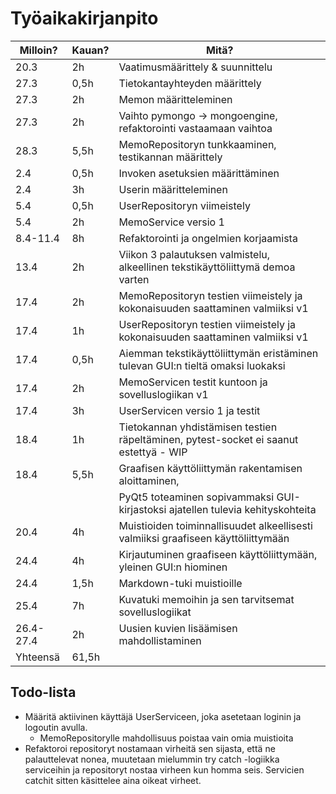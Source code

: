 # Työaikakirjanpito

| Milloin?  | Kauan? | Mitä?                                                                                 |
| --------- | ------ | ------------------------------------------------------------------------------------- |
| 20.3      | 2h     | Vaatimusmäärittely & suunnittelu                                                      |
| 27.3      | 0,5h   | Tietokantayhteyden määrittely                                                         |
| 27.3      | 2h     | Memon määritteleminen                                                                 |
| 27.3      | 2h     | Vaihto pymongo -> mongoengine, refaktorointi vastaamaan vaihtoa                       |
| 28.3      | 5,5h   | MemoRepositoryn tunkkaaminen, testikannan määrittely                                  |
| 2.4       | 0,5h   | Invoken asetuksien määrittäminen                                                      |
| 2.4       | 3h     | Userin määritteleminen                                                                |
| 5.4       | 0,5h   | UserRepositoryn viimeistely                                                           |
| 5.4       | 2h     | MemoService versio 1                                                                  |
| 8.4-11.4  | 8h     | Refaktorointi ja ongelmien korjaamista                                                |
| 13.4      | 2h     | Viikon 3 palautuksen valmistelu, alkeellinen tekstikäyttöliittymä demoa varten        |
| 17.4      | 2h     | MemoRepositoryn testien viimeistely ja kokonaisuuden saattaminen valmiiksi v1         |
| 17.4      | 1h     | UserRepositoryn testien viimeistely ja kokonaisuuden saattaminen valmiiksi v1         |
| 17.4      | 0,5h   | Aiemman tekstikäyttöliittymän eristäminen tulevan GUI:n tieltä omaksi luokaksi        |
| 17.4      | 2h     | MemoServicen testit kuntoon ja sovelluslogiikan v1                                    |
| 17.4      | 3h     | UserServicen versio 1 ja testit                                                       |
| 18.4      | 1h     | Tietokannan yhdistämisen testien räpeltäminen, pytest-socket ei saanut estettyä - WIP |
| 18.4      | 5,5h   | Graafisen käyttöliittymän rakentamisen aloittaminen,                                  |
|           |        | PyQt5 toteaminen sopivammaksi GUI-kirjastoksi ajatellen tulevia kehityskohteita       |
| 20.4      | 4h     | Muistioiden toiminnallisuudet alkeellisesti valmiiksi graafiseen käyttöliittymään     |
| 24.4      | 4h     | Kirjautuminen graafiseen käyttöliittymään, yleinen GUI:n hiominen                     |
| 24.4      | 1,5h   | Markdown-tuki muistioille                                                             |
| 25.4      | 7h     | Kuvatuki memoihin ja sen tarvitsemat sovelluslogiikat                                 |
| 26.4-27.4 | 2h     | Uusien kuvien lisäämisen mahdollistaminen                                             |
| Yhteensä  | 61,5h  |                                                                                       |

## Todo-lista

- Määritä aktiivinen käyttäjä UserServiceen, joka asetetaan loginin ja logoutin avulla.
  - MemoRepositorylle mahdollisuus poistaa vain omia muistioita
- Refaktoroi repositoryt nostamaan virheitä sen sijasta, että ne palauttelevat nonea, muutetaan mielummin try catch -logiikka serviceihin ja repositoryt nostaa virheen kun homma seis. Servicien catchit sitten käsittelee aina oikeat virheet.
